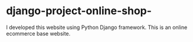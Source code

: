 # django-project-online-shop-
I developed this website using Python Django framework. This is an online ecommerce base website. 
